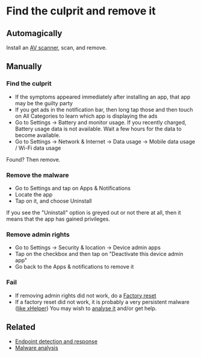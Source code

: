 # Find the culprit and remove it

## Automagically

Install an [AV scanner](scanner.md), scan, and remove.

## Manually

### Find the culprit

* If the symptoms appeared immediately after installing an app, that app may be the guilty party
* If you get ads in the notification bar, then long tap those and then touch on All Categories to learn which app is displaying the ads
* Go to Settings -> Battery and monitor usage. If you recently charged, Battery usage data is not available. Wait a few hours for the data to become available.
* Go to Settings -> Network & Internet -> Data usage -> Mobile data usage / Wi-Fi data usage

Found? Then remove.

### Remove the malware

* Go to Settings and tap on Apps & Notifications 
* Locate the app 
* Tap on it, and choose Uninstall

If you see the "Uninstall" option is greyed out or not there at all, then it means that the app has gained privileges.

### Remove admin rights

* Go to Settings -> Security & location -> Device admin apps
* Tap on the checkbox and then tap on "Deactivate this device admin app"
* Go back to the Apps & notifications to remove it

### Fail

* If removing admin rights did not work, do a [Factory reset](https://support.google.com/android/answer/6088915?hl=en)
* If a factory reset did not work, it is probably a very persistent malware 
([like xHelper](https://blog.malwarebytes.com/android/2020/02/new-variant-of-android-trojan-xHelper-reinfects-with-help-from-google-play/)) 
You may wish to [analyse it](analysing-trojans.md) and/or get help.

## Related

* [Endpoint detection and response](blue-dfir:index)
* [Malware analysis](blue-malware:index)

